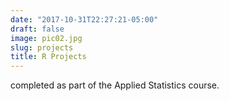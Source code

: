 ```yaml
---
date: "2017-10-31T22:27:21-05:00"
draft: false
image: pic02.jpg
slug: projects
title: R Projects
---
```


completed as part of the Applied Statistics course.